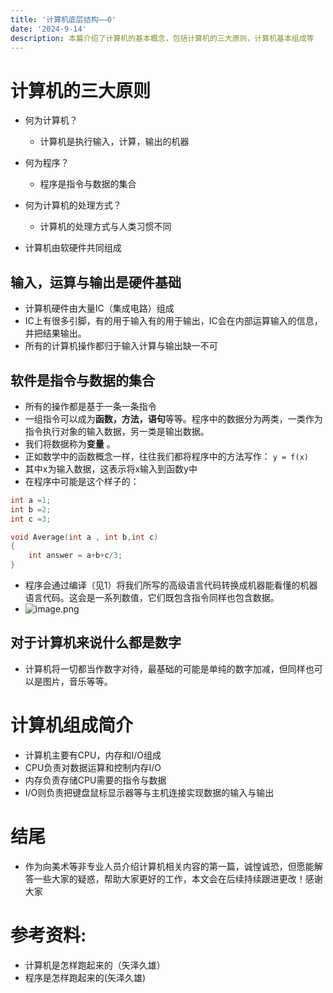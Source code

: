 ```yaml
---
title: '计算机底层结构——0'
date: '2024-9-14'
description: 本篇介绍了计算机的基本概念，包括计算机的三大原则，计算机基本组成等
---
```

# 计算机的三大原则

* 何为计算机？
	* 计算机是执行输入，计算，输出的机器
* 何为程序？
	* 程序是指令与数据的集合
* 何为计算机的处理方式？
	*  计算机的处理方式与人类习惯不同

* 计算机由软硬件共同组成
## 输入，运算与输出是硬件基础

* 计算机硬件由大量IC（集成电路）组成
* IC上有很多引脚，有的用于输入有的用于输出，IC会在内部运算输入的信息，并把结果输出。
* 所有的计算机操作都归于输入计算与输出缺一不可
## 软件是指令与数据的集合

* 所有的操作都是基于一条一条指令
* 一组指令可以成为**函数，方法，语句**等等。程序中的数据分为两类，一类作为指令执行对象的输入数据，另一类是输出数据。
* 我们将数据称为**变量** 。
* 正如数学中的函数概念一样，往往我们都将程序中的方法写作：
	`y = f(x)`
* 其中x为输入数据，这表示将x输入到函数y中
* 在程序中可能是这个样子的：
```c++
int a =1;
int b =2;
int c =3;

void Average(int a , int b,int c)
{
	int answer = a+b+c/3;
}
```

* 程序会通过编译（见1）将我们所写的高级语言代码转换成机器能看懂的机器语言代码。这会是一系列数值，它们既包含指令同样也包含数据。
* ![image.png](https://pleasant233.oss-cn-beijing.aliyuncs.com/20240914112937.png)

## 对于计算机来说什么都是数字

* 计算机将一切都当作数字对待，最基础的可能是单纯的数字加减，但同样也可以是图片，音乐等等。
# 计算机组成简介

* 计算机主要有CPU，内存和I/O组成
* CPU负责对数据运算和控制内存I/O
* 内存负责存储CPU需要的指令与数据
* I/O则负责把键盘鼠标显示器等与主机连接实现数据的输入与输出
# 结尾

* 作为向美术等非专业人员介绍计算机相关内容的第一篇，诚惶诚恐，但愿能解答一些大家的疑惑，帮助大家更好的工作，本文会在后续持续跟进更改！感谢大家
# 参考资料:

* 计算机是怎样跑起来的（矢泽久雄）
* 程序是怎样跑起来的(矢泽久雄)
